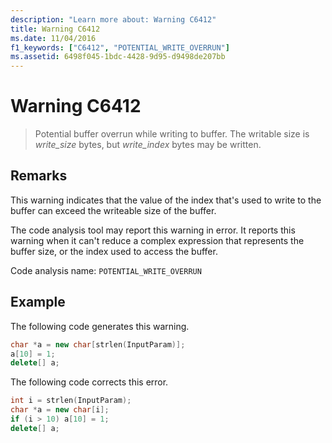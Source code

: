```yaml
---
description: "Learn more about: Warning C6412"
title: Warning C6412
ms.date: 11/04/2016
f1_keywords: ["C6412", "POTENTIAL_WRITE_OVERRUN"]
ms.assetid: 6498f045-1bdc-4428-9d95-d9498de207bb
---
```

# Warning C6412

> Potential buffer overrun while writing to buffer. The writable size is *write_size* bytes, but *write_index* bytes may be written.

## Remarks

This warning indicates that the value of the index that's used to write to the buffer can exceed the writeable size of the buffer.

The code analysis tool may report this warning in error. It reports this warning when it can't reduce a complex expression that represents the buffer size, or the index used to access the buffer.

Code analysis name: `POTENTIAL_WRITE_OVERRUN`

## Example

The following code generates this warning.

```cpp
char *a = new char[strlen(InputParam)];
a[10] = 1;
delete[] a;
```

The following code corrects this error.

```cpp
int i = strlen(InputParam);
char *a = new char[i];
if (i > 10) a[10] = 1;
delete[] a;
```
